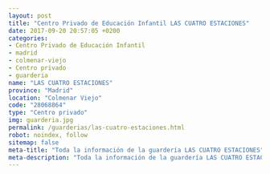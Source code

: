 ```yaml
---
layout: post
title: "Centro Privado de Educación Infantil LAS CUATRO ESTACIONES"
date: 2017-09-20 20:57:05 +0200
categories:
- Centro Privado de Educación Infantil
- madrid
- colmenar-viejo
- Centro privado
- guarderia
name: "LAS CUATRO ESTACIONES"
province: "Madrid"
location: "Colmenar Viejo"
code: "28068864"
type: "Centro privado"
img: guarderia.jpg
permalink: /guarderias/las-cuatro-estaciones.html
robot: noindex, follow
sitemap: false
meta-title: "Toda la información de la guardería LAS CUATRO ESTACIONES"
meta-description: "Toda la información de la guardería LAS CUATRO ESTACIONES"
---
```

